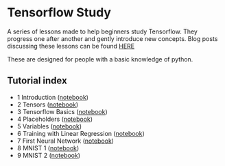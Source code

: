 # Tensorflow Study

A series of lessons made to help beginners study Tensorflow.  They progress one after another and gently introduce new concepts.
Blog posts discussing these lessons can be found [HERE](http://gooorack.com)

These are designed for people with a basic knowledge of python.

## Tutorial index

- 1 Introduction ([notebook](https://github.com/gooorack/TensorflowStudy/blob/master/1_Basic.ipynb))
- 2 Tensors ([notebook](https://github.com/gooorack/TensorflowStudy/blob/master/2_Tensors.ipynb))
- 3 Tensorflow Basics ([notebook](https://github.com/gooorack/TensorflowStudy/blob/master/3_Tensorboard.ipynb))
- 4 Placeholders ([notebook](https://github.com/gooorack/TensorflowStudy/blob/master/4_Placeholders.ipynb))
- 5 Variables ([notebook](https://github.com/gooorack/TensorflowStudy/blob/master/5_Variables.ipynb))
- 6 Training with Linear Regression ([notebook](https://github.com/gooorack/TensorflowStudy/blob/master/6_TrainingWithLinearRegression.ipynb))
- 7 First Neural Network ([notebook](https://github.com/gooorack/TensorflowStudy/blob/master/7_Basic_Neural_Network.ipynb))
- 8 MNIST 1 ([notebook](https://github.com/gooorack/TensorflowStudy/blob/master/8_MNIST_1.ipynb))
- 9 MNIST 2 ([notebook](https://github.com/gooorack/TensorflowStudy/blob/master/9_MNIST_2.ipynb))

